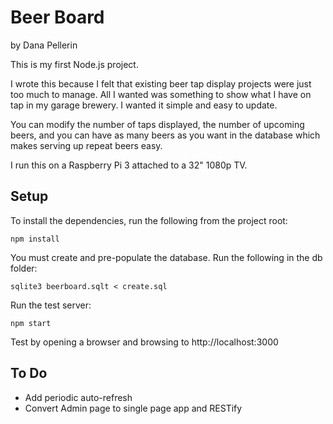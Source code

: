 # Beer Board

by Dana Pellerin

This is my first Node.js project. 

I wrote this because I felt that existing beer tap display projects were just too much to manage. All I wanted was something to show what I have on tap in my garage brewery. I wanted it simple and easy to update.

You can modify the number of taps displayed, the number of upcoming beers, and you can have as many beers as you want in the database which makes serving up repeat beers easy. 

I run this on a Raspberry Pi 3 attached to a 32" 1080p TV.   

## Setup

To install the dependencies, run the following from the project root:

`npm install`

You must create and pre-populate the database. Run the following in the db folder:

`sqlite3 beerboard.sqlt < create.sql`

Run the test server:

`npm start`

Test by opening a browser and browsing to http://localhost:3000


## To Do

- Add periodic auto-refresh
- Convert Admin page to single page app and RESTify